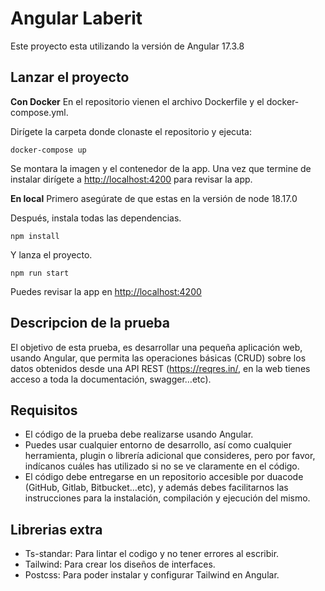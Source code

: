 
# Angular Laberit

Este proyecto esta utilizando la versión de Angular 17.3.8

## Lanzar el proyecto
  
**Con Docker**
En el repositorio vienen el archivo Dockerfile y el docker-compose.yml.

Dirígete la carpeta donde clonaste el repositorio y ejecuta:
  
```console
docker-compose up
```
Se montara la imagen y el contenedor de la app. 
Una vez que termine de instalar dirígete a <http://localhost:4200> para revisar la app.
  
**En local**
Primero asegúrate de que estas en la versión de node 18.17.0

Después, instala todas las dependencias.

```console
npm install
```

Y lanza el proyecto.

```console
npm run start
```
Puedes revisar la app en <http://localhost:4200>
  
## Descripcion de la prueba

El objetivo de esta prueba, es desarrollar una pequeña aplicación web, usando Angular, que permita las operaciones básicas (CRUD) sobre los datos obtenidos desde una API REST (https://reqres.in/, en la web tienes acceso a toda la documentación, swagger…etc).  

## Requisitos

- El código de la prueba debe realizarse usando Angular.
- Puedes usar cualquier entorno de desarrollo, así como cualquier herramienta, plugin o librería adicional que consideres, pero por favor, indícanos cuáles has utilizado si no se ve claramente en el código.
- El código debe entregarse en un repositorio accesible por duacode (GitHub, Gitlab, Bitbucket…etc), y además debes facilitarnos las instrucciones para la instalación, compilación y ejecución del mismo.  

## Librerias extra

- Ts-standar: Para lintar el codigo y no tener errores al escribir.
- Tailwind: Para crear los diseños de interfaces.
- Postcss: Para poder instalar y configurar Tailwind en Angular.